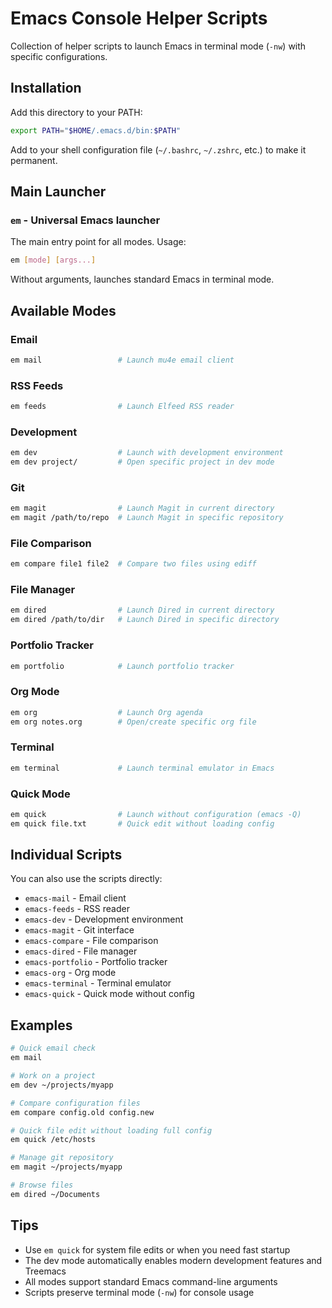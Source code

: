 # Emacs Console Helper Scripts

Collection of helper scripts to launch Emacs in terminal mode (`-nw`) with specific configurations.

## Installation

Add this directory to your PATH:

```bash
export PATH="$HOME/.emacs.d/bin:$PATH"
```

Add to your shell configuration file (`~/.bashrc`, `~/.zshrc`, etc.) to make it permanent.

## Main Launcher

### `em` - Universal Emacs launcher

The main entry point for all modes. Usage:

```bash
em [mode] [args...]
```

Without arguments, launches standard Emacs in terminal mode.

## Available Modes

### Email
```bash
em mail                 # Launch mu4e email client
```

### RSS Feeds
```bash
em feeds                # Launch Elfeed RSS reader
```

### Development
```bash
em dev                  # Launch with development environment
em dev project/         # Open specific project in dev mode
```

### Git
```bash
em magit                # Launch Magit in current directory
em magit /path/to/repo  # Launch Magit in specific repository
```

### File Comparison
```bash
em compare file1 file2  # Compare two files using ediff
```

### File Manager
```bash
em dired                # Launch Dired in current directory
em dired /path/to/dir   # Launch Dired in specific directory
```

### Portfolio Tracker
```bash
em portfolio            # Launch portfolio tracker
```

### Org Mode
```bash
em org                  # Launch Org agenda
em org notes.org        # Open/create specific org file
```

### Terminal
```bash
em terminal             # Launch terminal emulator in Emacs
```

### Quick Mode
```bash
em quick                # Launch without configuration (emacs -Q)
em quick file.txt       # Quick edit without loading config
```

## Individual Scripts

You can also use the scripts directly:

- `emacs-mail` - Email client
- `emacs-feeds` - RSS reader
- `emacs-dev` - Development environment
- `emacs-magit` - Git interface
- `emacs-compare` - File comparison
- `emacs-dired` - File manager
- `emacs-portfolio` - Portfolio tracker
- `emacs-org` - Org mode
- `emacs-terminal` - Terminal emulator
- `emacs-quick` - Quick mode without config

## Examples

```bash
# Quick email check
em mail

# Work on a project
em dev ~/projects/myapp

# Compare configuration files
em compare config.old config.new

# Quick file edit without loading full config
em quick /etc/hosts

# Manage git repository
em magit ~/projects/myapp

# Browse files
em dired ~/Documents
```

## Tips

- Use `em quick` for system file edits or when you need fast startup
- The dev mode automatically enables modern development features and Treemacs
- All modes support standard Emacs command-line arguments
- Scripts preserve terminal mode (`-nw`) for console usage